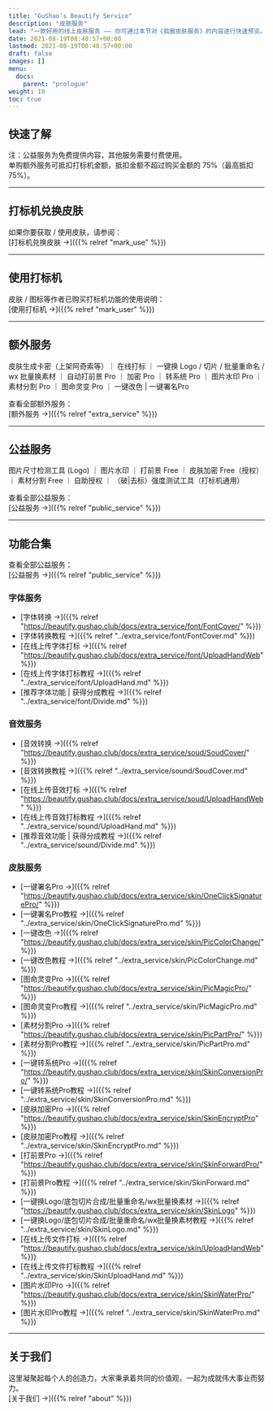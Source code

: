 ```yaml
---
title: "GuShao's Beautify Service"
description: "皮肤服务"
lead: "一款好用的线上皮肤服务 —— 你可通过本节对《孤傲皮肤服务》的内容进行快速预览。"
date: 2021-08-19T08:48:57+00:00
lastmod: 2021-08-19T08:48:57+00:00
draft: false
images: []
menu:
  docs:
    parent: "prologue"
weight: 10
toc: true
---
```


## 快速了解

注：公益服务为免费提供内容，其他服务需要付费使用。  
单购额外服务可抵扣打标机金额，抵扣金额不超过购买金额的 75%（最高抵扣 75%）。

---

## 打标机兑换皮肤

如果你要获取 / 使用皮肤，请参阅：  
[打标机兑换皮肤 →]({{% relref "mark_use" %}})

---

## 使用打标机

皮肤 / 图标等作者已购买打标机功能的使用说明：  
[使用打标机 →]({{% relref "mark_user" %}})

---

## 额外服务

皮肤生成卡密（上架阿奇索等）｜ 在线打标 ｜ 一键换 Logo / 切片 / 批量重命名 / wx 批量换素材 ｜ 自动打前景 Pro ｜ 加密 Pro ｜ 转系统 Pro ｜ 图片水印 Pro ｜ 素材分割 Pro ｜ 图命灵变 Pro ｜ 一键改色 | 一键署名Pro

查看全部额外服务：  
[额外服务 →]({{% relref "extra_service" %}})

---

## 公益服务

图片尺寸检测工具 (Logo) ｜ 图片水印 ｜ 打前景 Free ｜ 皮肤加密 Free（授权） ｜ 素材分割 Free ｜ 自助授权 ｜ （破|去标）强度测试工具（打标机通用）

查看全部公益服务：  
[公益服务 →]({{% relref "public_service" %}})

---

## 功能合集

查看全部公益服务：  
[公益服务 →]({{% relref "public_service" %}})

### 字体服务

- [字体转换 →]({{% relref "https://beautify.gushao.club/docs/extra_service/font/FontCover/" %}})
- [字体转换教程 →]({{% relref "../extra_service/font/FontCover.md" %}})
- [在线上传字体打标 →]({{% relref "https://beautify.gushao.club/docs/extra_service/font/UploadHandWeb" %}})
- [在线上传字体打标教程 →]({{% relref "../extra_service/font/UploadHand.md" %}})
- [推荐字体功能 | 获得分成教程 →]({{% relref "../extra_service/font/Divide.md" %}})

### 音效服务

- [音效转换 →]({{% relref "https://beautify.gushao.club/docs/extra_service/soud/SoudCover/" %}})
- [音效转换教程 →]({{% relref "../extra_service/sound/SoudCover.md" %}})
- [在线上传音效打标 →]({{% relref "https://beautify.gushao.club/docs/extra_service/soud/UploadHandWeb" %}})
- [在线上传音效打标教程 →]({{% relref "../extra_service/sound/UploadHand.md" %}})
- [推荐音效功能 | 获得分成教程 →]({{% relref "../extra_service/sound/Divide.md" %}})

### 皮肤服务

- [一键署名Pro →]({{% relref "https://beautify.gushao.club/docs/extra_service/skin/OneClickSignaturePro/" %}})
- [一键署名Pro教程 →]({{% relref "../extra_service/skin/OneClickSignaturePro.md" %}})
- [一键改色 →]({{% relref "https://beautify.gushao.club/docs/extra_service/skin/PicColorChange/" %}})
- [一键改色教程 →]({{% relref "../extra_service/skin/PicColorChange.md" %}})
- [图命灵变Pro →]({{% relref "https://beautify.gushao.club/docs/extra_service/skin/PicMagicPro/" %}})
- [图命灵变Pro教程 →]({{% relref "../extra_service/skin/PicMagicPro.md" %}})
- [素材分割Pro →]({{% relref "https://beautify.gushao.club/docs/extra_service/skin/PicPartPro/" %}})
- [素材分割Pro教程 →]({{% relref "../extra_service/skin/PicPartPro.md" %}})
- [一键转系统Pro →]({{% relref "https://beautify.gushao.club/docs/extra_service/skin/SkinConversionPro/" %}})
- [一键转系统Pro教程 →]({{% relref "../extra_service/skin/SkinConversionPro.md" %}})
- [皮肤加密Pro →]({{% relref "https://beautify.gushao.club/docs/extra_service/skin/SkinEncryptPro" %}})
- [皮肤加密Pro教程 →]({{% relref "../extra_service/skin/SkinEncryptPro.md" %}})
- [打前景Pro →]({{% relref "https://beautify.gushao.club/docs/extra_service/skin/SkinForwardPro/" %}})
- [打前景Pro教程 →]({{% relref "../extra_service/skin/SkinForward.md" %}})
- [一键换Logo/底包切片合成/批量重命名/wx批量换素材 →]({{% relref "https://beautify.gushao.club/docs/extra_service/skin/SkinLogo" %}})
- [一键换Logo/底包切片合成/批量重命名/wx批量换素材教程 →]({{% relref "../extra_service/skin/SkinLogo.md" %}})
- [在线上传文件打标 →]({{% relref "https://beautify.gushao.club/docs/extra_service/skin/UploadHandWeb" %}})
- [在线上传文件打标教程 →]({{% relref "../extra_service/skin/SkinUploadHand.md" %}})
- [图片水印Pro →]({{% relref "https://beautify.gushao.club/docs/extra_service/skin/SkinWaterPro/" %}})
- [图片水印Pro教程 →]({{% relref "../extra_service/skin/SkinWaterPro.md" %}})

---

## 关于我们

这里凝聚起每个人的创造力，大家秉承着共同的价值观，一起为成就伟大事业而努力。  
[关于我们 →]({{% relref "about" %}})
